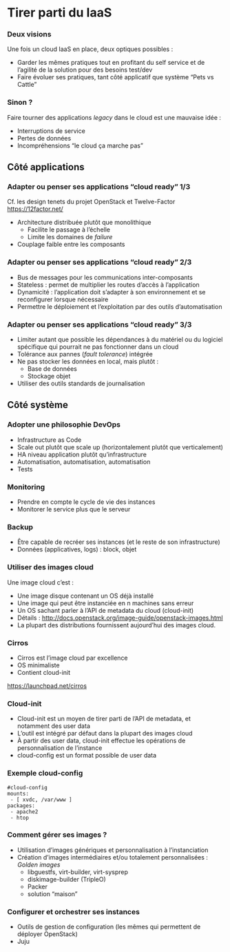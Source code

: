 # Tirer parti du IaaS

### Deux visions

Une fois un cloud IaaS en place, deux optiques possibles :

-   Garder les mêmes pratiques tout en profitant du self service et de l’agilité de la solution pour des besoins test/dev
-   Faire évoluer ses pratiques, tant côté applicatif que système “Pets vs Cattle”

### Sinon ?

Faire tourner des applications *legacy* dans le cloud est une mauvaise
idée :

-   Interruptions de service
-   Pertes de données
-   Incompréhensions “le cloud ça marche pas”

## Côté applications

### Adapter ou penser ses applications “cloud ready” 1/3
Cf. les design tenets du projet OpenStack et Twelve-Factor <https://12factor.net/>

-   Architecture distribuée plutôt que monolithique
    -   Facilite le passage à l’échelle
    -   Limite les domaines de *failure*
-   Couplage faible entre les composants

### Adapter ou penser ses applications “cloud ready” 2/3

-   Bus de messages pour les communications inter-composants
-   Stateless : permet de multiplier les routes d’accès à l’application
-   Dynamicité : l’application doit s’adapter à son environnement et se reconfigurer lorsque nécessaire
-   Permettre le déploiement et l’exploitation par des outils d’automatisation

### Adapter ou penser ses applications “cloud ready” 3/3

-   Limiter autant que possible les dépendances à du matériel ou du logiciel spécifique qui pourrait ne pas fonctionner dans un cloud
-   Tolérance aux pannes (*fault tolerance*) intégrée
-   Ne pas stocker les données en local, mais plutôt :
    -   Base de données
    -   Stockage objet
-   Utiliser des outils standards de journalisation

## Côté système

### Adopter une philosophie DevOps
-   Infrastructure as Code
-   Scale out plutôt que scale up (horizontalement plutôt que verticalement)
-   HA niveau application plutôt qu’infrastructure
-   Automatisation, automatisation, automatisation
-   Tests

### Monitoring

-   Prendre en compte le cycle de vie des instances
-   Monitorer le service plus que le serveur

### Backup

-   Être capable de recréer ses instances (et le reste de son infrastructure)
-   Données (applicatives, logs) : block, objet

### Utiliser des images cloud

Une image cloud c’est :

-   Une image disque contenant un OS déjà installé
-   Une image qui peut être instanciée en n machines sans erreur
-   Un OS sachant parler à l’API de metadata du cloud (cloud-init)
-   Détails : <http://docs.openstack.org/image-guide/openstack-images.html>
-   La plupart des distributions fournissent aujourd’hui des images cloud.

### Cirros

-   Cirros est l’image cloud par excellence
-   OS minimaliste
-   Contient cloud-init

<https://launchpad.net/cirros>

### Cloud-init

-   Cloud-init est un moyen de tirer parti de l’API de metadata, et notamment des user data
-   L’outil est intégré par défaut dans la plupart des images cloud
-   À partir des user data, cloud-init effectue les opérations de personnalisation de l’instance
-   cloud-config est un format possible de user data

### Exemple cloud-config

    #cloud-config
    mounts:
     - [ xvdc, /var/www ]
    packages:
     - apache2
     - htop

### Comment gérer ses images ?

-   Utilisation d’images génériques et personnalisation à l’instanciation
-   Création d’images intermédiaires et/ou totalement personnalisées :
    *Golden images*
    -   libguestfs, virt-builder, virt-sysprep
    -   diskimage-builder (TripleO)
    -   Packer
    -   solution “maison”

### Configurer et orchestrer ses instances

-   Outils de gestion de configuration (les mêmes qui permettent de déployer OpenStack)
-   Juju

